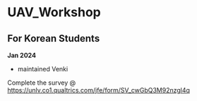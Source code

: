 # UAV_Workshop
## For Korean Students

**Jan 2024**

- maintained Venki 

Complete the survey @
https://unlv.co1.qualtrics.com/jfe/form/SV_cwGbQ3M92nzgl4q
